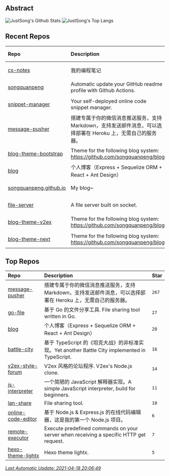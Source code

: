 ## Abstract
![JustSong's Github Stats](https://github-readme-stats.vercel.app/api?username=songquanpeng&show_icons=true&hide_border=true)
![JustSong's Top Langs](https://github-readme-stats.vercel.app/api/top-langs/?username=songquanpeng&layout=compact&hide_border=true&langs_count=10)

## Recent Repos
|Repo|Description|Last Update|
|:--|:--|:--|
|[cs-notes](https://github.com/songquanpeng/cs-notes)|我的编程笔记|`2021-04-13 23:01:56`|
|[songquanpeng](https://github.com/songquanpeng/songquanpeng)|Automatic update your GitHub readme profile with Github Actions.|`2021-04-11 20:06:54`|
|[snippet-manager](https://github.com/songquanpeng/snippet-manager)|Your self-deployed online code snippet manager.|`2021-04-05 18:38:22`|
|[message-pusher](https://github.com/songquanpeng/message-pusher)|搭建专属于你的微信消息推送服务，支持 Markdown，支持发送邮件消息，可以选择部署在 Heroku 上，无需自己的服务器。|`2021-04-03 12:06:21`|
|[blog-theme-bootstrap](https://github.com/songquanpeng/blog-theme-bootstrap)|Theme for the following blog system: https://github.com/songquanpeng/blog|`2021-04-01 22:52:05`|
|[blog](https://github.com/songquanpeng/blog)|个人博客（Express + Sequelize ORM + React + Ant Design）|`2021-04-01 22:36:44`|
|[songquanpeng.github.io](https://github.com/songquanpeng/songquanpeng.github.io)|My blog~|`2021-03-27 14:24:12`|
|[file-server](https://github.com/songquanpeng/file-server)|A file server built on socket.|`2021-03-21 17:51:55`|
|[blog-theme-v2ex](https://github.com/songquanpeng/blog-theme-v2ex)|Theme for the following blog system: https://github.com/songquanpeng/blog|`2021-03-20 23:20:00`|
|[blog-theme-next](https://github.com/songquanpeng/blog-theme-next)|Theme for the following blog system: https://github.com/songquanpeng/blog|`2021-03-20 23:19:41`|

## Top Repos
|Repo|Description|Star|
|:--|:--|:--|
|[message-pusher](https://github.com/songquanpeng/message-pusher)|搭建专属于你的微信消息推送服务，支持 Markdown，支持发送邮件消息，可以选择部署在 Heroku 上，无需自己的服务器。|`267`|
|[go-file](https://github.com/songquanpeng/go-file)|基于 Go 的文件分享工具. File sharing tool written in Go.|`27`|
|[blog](https://github.com/songquanpeng/blog)|个人博客（Express + Sequelize ORM + React + Ant Design）|`20`|
|[battle-city](https://github.com/songquanpeng/battle-city)|基于 TypeScript 的《坦克大战》的非标准实现。Yet another Battle City implemented in TypeScript.|`16`|
|[v2ex-style-forum](https://github.com/songquanpeng/v2ex-style-forum)|V2ex 风格的论坛程序. V2ex's Node.js clone.|`14`|
|[js-interpreter](https://github.com/songquanpeng/js-interpreter)|一个简陋的 JavaScript 解释器实现。A simple JavaScript interpreter, build for beginners.|`11`|
|[lan-share](https://github.com/songquanpeng/lan-share)|File sharing tool. |`10`|
|[online-code-editor](https://github.com/songquanpeng/online-code-editor)|基于 Node.js & Express.js 的在线代码编辑器，这是我的第一个 Node.js 项目。|`6`|
|[remote-executor](https://github.com/songquanpeng/remote-executor)|Execute predefined commands on your server when receiving a specific HTTP get request.|`7`|
|[hexo-theme-lightx](https://github.com/songquanpeng/hexo-theme-lightx)|Hexo theme lightx.|`5`|



*[Last Automatic Update: 2021-04-18 20:06:49](https://github.com/songquanpeng/songquanpeng/blob/master/help.md)*
